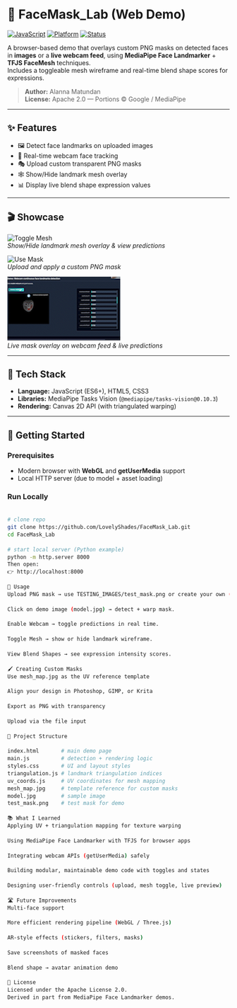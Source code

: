 # 🥽 FaceMask_Lab (Web Demo)

[![JavaScript](https://img.shields.io/badge/JavaScript-ES6+-yellow.svg)]()
[![Platform](https://img.shields.io/badge/Platform-Web%20Browser-blue.svg)]()
[![Status](https://img.shields.io/badge/Status-Active-brightgreen.svg)]()

A browser-based demo that overlays custom PNG masks on detected faces in **images** or a **live webcam feed**, using **MediaPipe Face Landmarker** + **TFJS FaceMesh** techniques.  
Includes a toggleable mesh wireframe and real-time blend shape scores for expressions.  

> **Author:** Alanna Matundan  
> **License:** Apache 2.0 — Portions © Google / MediaPipe  

---

## ✨ Features
- 🖼️ Detect face landmarks on uploaded images  
- 🎥 Real-time webcam face tracking  
- 🎭 Upload custom transparent PNG masks  
- 🕸️ Show/Hide landmark mesh overlay  
- 📊 Display live blend shape expression values  

---
## 🎬 Showcase

![Toggle Mesh](Gifs/toggle_mesh.gif)  
*Show/Hide landmark mesh overlay & view predictions*

![Use Mask](Gifs/Use_mask.gif)  
*Upload and apply a custom PNG mask*

![Webcam Mask](Gifs/webcam_mask.gif)  
*Live mask overlay on webcam feed & live predictions*

---

## 🧰 Tech Stack
- **Language:** JavaScript (ES6+), HTML5, CSS3  
- **Libraries:** MediaPipe Tasks Vision (`@mediapipe/tasks-vision@0.10.3`)  
- **Rendering:** Canvas 2D API (with triangulated warping)  

---

## 🚀 Getting Started
### Prerequisites
- Modern browser with **WebGL** and **getUserMedia** support  
- Local HTTP server (due to model + asset loading)  

### Run Locally
```bash

# clone repo
git clone https://github.com/LovelyShades/FaceMask_Lab.git
cd FaceMask_Lab

# start local server (Python example)
python -m http.server 8000
Then open:
👉 http://localhost:8000

📖 Usage
Upload PNG mask → use TESTING_IMAGES/test_mask.png or create your own (transparent over the TESTING_IMAGES/mesh_map.jpg).

Click on demo image (model.jpg) → detect + warp mask.

Enable Webcam → toggle predictions in real time.

Toggle Mesh → show or hide landmark wireframe.

View Blend Shapes → see expression intensity scores.

🖌️ Creating Custom Masks
Use mesh_map.jpg as the UV reference template

Align your design in Photoshop, GIMP, or Krita

Export as PNG with transparency

Upload via the file input

🧱 Project Structure

index.html       # main demo page
main.js          # detection + rendering logic
styles.css       # UI and layout styles
triangulation.js # landmark triangulation indices
uv_coords.js     # UV coordinates for mesh mapping
mesh_map.jpg     # template reference for custom masks
model.jpg        # sample image
test_mask.png    # test mask for demo

📚 What I Learned
Applying UV + triangulation mapping for texture warping

Using MediaPipe Face Landmarker with TFJS for browser apps

Integrating webcam APIs (getUserMedia) safely

Building modular, maintainable demo code with toggles and states

Designing user-friendly controls (upload, mesh toggle, live preview)

🛣️ Future Improvements
Multi-face support

More efficient rendering pipeline (WebGL / Three.js)

AR-style effects (stickers, filters, masks)

Save screenshots of masked faces

Blend shape → avatar animation demo

📜 License
Licensed under the Apache License 2.0.
Derived in part from MediaPipe Face Landmarker demos.
